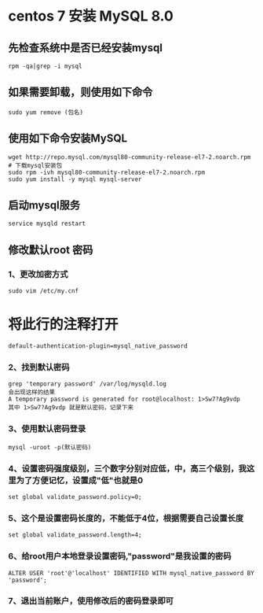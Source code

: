 # centos 7 安装 MySQL 8.0

## 先检查系统中是否已经安装mysql
```text
rpm -qa|grep -i mysql
```
## 如果需要卸载，则使用如下命令
```text
sudo yum remove (包名)
```
## 使用如下命令安装MySQL
```text
wget http://repo.mysql.com/mysql80-community-release-el7-2.noarch.rpm  # 下载mysql安装包
sudo rpm -ivh mysql80-community-release-el7-2.noarch.rpm
sudo yum install -y mysql mysql-server
```

## 启动mysql服务
```text
service mysqld restart
```

## 修改默认root 密码

### 1、更改加密方式
```text
sudo vim /etc/my.cnf
```
# 将此行的注释打开
```text
default-authentication-plugin=mysql_native_password
```
### 2、找到默认密码
```text
grep 'temporary password' /var/log/mysqld.log
会出现这样的结果
A temporary password is generated for root@localhost: 1>Sw7?Ag9vdp
其中 1>Sw7?Ag9vdp 就是默认密码，记录下来
```
### 3、使用默认密码登录
```text
mysql -uroot -p(默认密码)
```
### 4、设置密码强度级别，三个数字分别对应低，中，高三个级别，我这里为了方便记忆，设置成"低"也就是0
```text
set global validate_password.policy=0;
```
### 5、这个是设置密码长度的，不能低于4位，根据需要自己设置长度
```text
set global validate_password.length=4;
```
### 6、给root用户本地登录设置密码,"password"是我设置的密码
```text
ALTER USER 'root'@'localhost' IDENTIFIED WITH mysql_native_password BY 'password';
```
### 7、退出当前账户，使用修改后的密码登录即可

